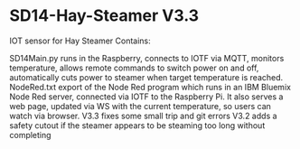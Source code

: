 # SD14-Hay-Steamer V3.3
IOT sensor for Hay Steamer
Contains:

SD14Main.py	runs in the Raspberry, connects to IOTF via MQTT, monitors temperature, allows remote commands to switch power on and off, automatically cuts power to steamer when target temperature is reached.
NodeRed.txt	export of the Node Red program which runs in an IBM Bluemix Node Red server, connected via IOTF to the Raspberry Pi. 
		It also serves a web page, updated via WS with the current temperature, so users can watch via browser.
V3.3 fixes some small trip and git errors
V3.2 adds a safety cutout if the steamer appears to be steaming too long without completing
